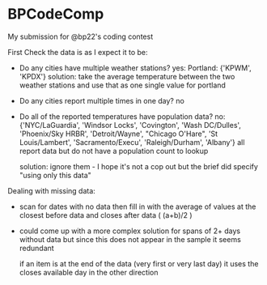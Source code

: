 # BPCodeComp

My submission for @bp22's coding contest

First Check the data is as I expect it to be:
- Do any cities have multiple weather stations?
  yes: Portland: {'KPWM', 'KPDX'}
  solution: take the average temperature between the two weather stations and use that as one single value for portland
  
- Do any cities report multiple times in one day?
  no
  
- Do all of the reported temperatures have population data?
  no: {'NYC/LaGuardia', 'Windsor Locks', 'Covington', 'Wash DC/Dulles', 'Phoenix/Sky HRBR', 'Detroit/Wayne', "Chicago O'Hare", 'St Louis/Lambert', 'Sacramento/Execu', 'Raleigh/Durham', 'Albany'}
  all report data but do not have a population count to lookup
  
  solution: ignore them - I hope it's not a cop out but the brief did specify "using only this data"
  
Dealing with missing data:
- scan for dates with no data then fill in with the average of values at the closest before data and closes after data ( (a+b)/2 )
- 
  could come up with a more complex solution for spans of 2+ days without data but since this does not appear in the sample it seems redundant
  
  if an item is at the end of the data (very first or very last day) it uses the closes available day in the other direction
